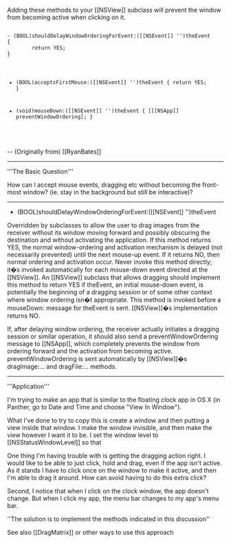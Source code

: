 Adding these methods to your [[NSView]] subclass will prevent the window from becoming active when clicking on it.

<code>
- (BOOL)shouldDelayWindowOrderingForEvent:([[NSEvent]] '')theEvent
{
        return YES;
}

- (BOOL)acceptsFirstMouse:([[NSEvent]] '')theEvent
{
        return YES; 
}

- (void)mouseDown:([[NSEvent]] '')theEvent
{
        [[[NSApp]] preventWindowOrdering]; 
}
</code>

-- (Originally from) [[RyanBates]]

----

'''The Basic Question'''

How can I accept mouse events, dragging etc without becoming the front-most window? (ie. stay in the background but still be interactive)?

----

- (BOOL)shouldDelayWindowOrderingForEvent:([[NSEvent]] '')theEvent

Overridden by subclasses to allow the user to drag images from the receiver without its window moving forward and possibly obscuring the destination and without activating the application. If this method returns YES, the normal window-ordering and activation mechanism is delayed (not necessarily prevented) until the next mouse-up event. If it returns NO, then normal ordering and activation occur. Never invoke this method directly; it�s invoked automatically for each mouse-down event directed at the [[NSView]].
An [[NSView]] subclass that allows dragging should implement this method to return YES if theEvent, an initial mouse-down event, is potentially the beginning of a dragging session or of some other context where window ordering isn�t appropriate. This method is invoked before a mouseDown: message for theEvent is sent. [[NSView]]�s implementation returns NO.

If, after delaying window ordering, the receiver actually initiates a dragging session or similar operation, it should also send a preventWindowOrdering message to [[NSApp]], which completely prevents the window from ordering forward and the activation from becoming active. preventWindowOrdering is sent automatically by [[NSView]]�s dragImage:... and dragFile:... methods.

----

'''Application'''

I'm trying to make an app that is similar to the floating clock app in OS X (in Panther, go to Date and Time and choose "View In Window").

What I've done to try to copy this is create a window and then putting a view inside that window.  I make the window invisible, and then make the view however I want it to be.  I set the window level to [[NSStatusWindowLevel]] so that 

One thing I'm having trouble with is getting the dragging action right.  I would like to be able to just click, hold and drag, even if the app isn't active.  As it stands I have to click once on the window to make it active, and then I'm able to drag it around.  How can avoid having to do this extra click?

Second, I notice that when I click on the clock window, the app doesn't change.  But when I click my app, the menu bar changes to my app's menu bar.

''The solution is to implement the methods indicated in this discussion''

See also [[DragMatrix]] or other ways to use this approach